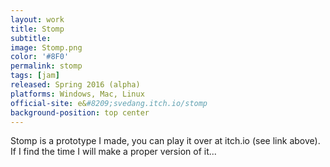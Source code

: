 ```yaml
---
layout: work
title: Stomp
subtitle:
image: Stomp.png
color: '#8F0'
permalink: stomp
tags: [jam]
released: Spring 2016 (alpha)
platforms: Windows, Mac, Linux
official-site: e&#8209;svedang.itch.io/stomp
background-position: top center
---
```


Stomp is a prototype I made, you can play it over at itch.io (see link above). If I find the time I will make a proper version of it...
